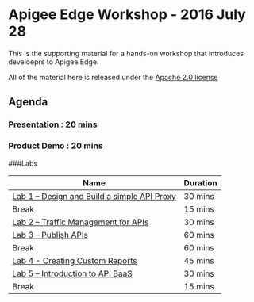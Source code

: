 # Apigee Edge Workshop - 2016 July 28

This is the supporting material for a hands-on workshop that introduces develoeprs to  Apigee Edge. 

All of the material here is released under the [Apache 2.0 license](LICENSE)


## Agenda

### Presentation : 20 mins

### Product Demo : 20 mins

###Labs

| Name                                                                                                                                                                                                                      | Duration  |
|-------------------------------------------------------------------------------------------------------------------------------|---------      |
| [Lab 1 – Design and Build a simple API Proxy](./Lab%20Guides/Lab%201%20-%20Design%20and%20Build%20a%20simple%20API%20Proxy)   | 30 mins       |
| Break                                                                                                                         | 15 mins   |
| [Lab 2 – Traffic Management for APIs](./Lab%20Guides/Lab%202%20-%20Traffic%20Management%20for%20APIs)                                     | 30 mins   |
| [Lab 3 – Publish APIs](./Lab%20Guides/Lab%203%20-%20Publish%20APIs)                                                                                   | 60 mins       |
| Break                                                                                                                         | 60 mins   |
| [Lab 4 - Creating Custom Reports](./Lab%20Guides/Lab%204%20-%20Creating%20Custom%20Reports)                                   | 45 mins       |
| [Lab 5 – Introduction to API BaaS](./Lab%20Guides/Lab%205%20-%20Introduction%20to%20API%20BaaS%20(Backend-as-a-Service))      | 30 mins       |
| Break                                                                                                                         | 15 mins   |
